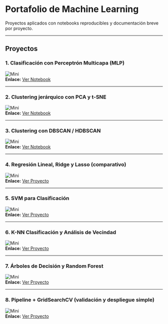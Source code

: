 # Portafolio de Machine Learning

Proyectos aplicados con notebooks reproducibles y documentación breve por proyecto.

---

## Proyectos

### 1. Clasificación con Perceptrón Multicapa (MLP)
![Mini](./assets/p1_mini.png)  
**Enlace:** [Ver Notebook](./Clasificador_MPL.ipynb)

---

### 2. Clustering jerárquico con PCA y t-SNE
![Mini](./assets/p2_mini.png)  
**Enlace:** [Ver Notebook](./ClusteringJerarquico_PCA_TSNE.ipynb)

---

### 3. Clustering con DBSCAN / HDBSCAN
![Mini](./assets/p3_mini.png)  
**Enlace:** [Ver Notebook](./cluster_DBSCAN_HDBSCAN.ipynb)

---

### 4. Regresión Lineal, Ridge y Lasso (comparativo)
![Mini](./assets/p4_mini.png)  
**Enlace:** [Ver Proyecto](./proyectos/proyecto4)

---

### 5. SVM para Clasificación
![Mini](./assets/p5_mini.png)  
**Enlace:** [Ver Proyecto](./proyectos/proyecto5)

---

### 6. K-NN Clasificación y Análisis de Vecindad
![Mini](./assets/p6_mini.png)  
**Enlace:** [Ver Proyecto](./proyectos/proyecto6)

---

### 7. Árboles de Decisión y Random Forest
![Mini](./assets/p7_mini.png)  
**Enlace:** [Ver Proyecto](./proyectos/proyecto7)

---

### 8. Pipeline + GridSearchCV (validación y despliegue simple)
![Mini](./assets/p8_mini.png)  
**Enlace:** [Ver Proyecto](./proyectos/proyecto8)
